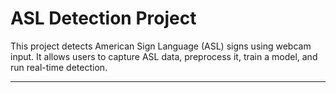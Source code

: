 
# ASL Detection Project

This project detects American Sign Language (ASL) signs using webcam input. It allows users to capture ASL data, preprocess it, train a model, and run real-time detection.

-----
